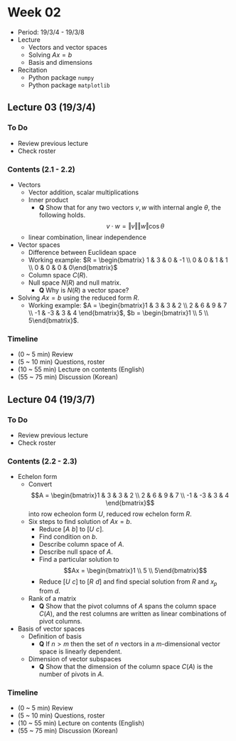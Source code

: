 # Week 02

* Period: 19/3/4 - 19/3/8
* Lecture
  * Vectors and vector spaces
  * Solving $Ax = b$
  * Basis and dimensions
* Recitation
  * Python package `numpy`
  * Python package `matplotlib`

## Lecture 03 (19/3/4)

### To Do

* Review previous lecture
* Check roster

### Contents (2.1 - 2.2)

* Vectors
  * Vector addition, scalar multiplications
  * Inner product
    * **Q** Show that for any two vectors $v,w$ with internal angle $\theta$, the following holds.
    $$v\cdot w = \Vert v\Vert\Vert w\Vert\cos\theta$$
  * linear combination, linear independence
* Vector spaces 
  * Difference between Euclidean space
  * Working example: $R = \begin{bmatrix} 1 & 3 & 0 & -1 \\ 0 & 0 & 1 & 1 \\ 0 & 0 & 0 & 0\end{bmatrix}$
  * Column space $C(R)$.
  * Null space $N(R)$ and null matrix.
    * **Q** Why is $N(R)$ a vector space?
* Solving $Ax = b$ using the reduced form $R$.
  * Working example: $A = \begin{bmatrix}1 & 3 & 3 & 2 \\ 2 & 6 & 9 & 7 \\ -1 & -3 & 3 & 4 \end{bmatrix}$, $b = \begin{bmatrix}1 \\ 5 \\ 5\end{bmatrix}$.

### Timeline

* (0 ~ 5 min) Review
* (5 ~ 10 min) Questions, roster
* (10 ~ 55 min) Lecture on contents (English)
* (55 ~ 75 min) Discussion (Korean)

## Lecture 04 (19/3/7)

### To Do

* Review previous lecture
* Check roster

### Contents (2.2 - 2.3)

* Echelon form
  * Convert 
  $$A = \begin{bmatrix}1 & 3 & 3 & 2 \\ 2 & 6 & 9 & 7 \\ -1 & -3 & 3 & 4 \end{bmatrix}$$
  into row echeolon form $U$, reduced row echelon form $R$.
  * Six steps to find solution of $Ax=b$.
    * Reduce $[A\,\,b]$ to $[U\,\,c]$.
    * Find condition on $b$.
    * Describe column space of $A$.
    * Describe null space of $A$.
    * Find a particular solution to 
    $$Ax = \begin{bmatrix}1 \\ 5 \\ 5\end{bmatrix}$$
    * Reduce $[U\,\,c]$ to $[R\,\,d]$ and find special solution from $R$ and $x_p$ from $d$.
  * Rank of a matrix
  	* **Q** Show that the pivot columns of $A$ spans the column space $C(A)$, and the rest columns are written as linear combinations of pivot columns.
* Basis of vector spaces
  * Definition of basis
    * **Q** If $n>m$ then the set of $n$ vectors in a $m$-dimensional vector space is linearly dependent.
  * Dimension of vector subspaces
    * **Q** Show that the dimension of the column space $C(A)$ is the number of pivots in $A$.

### Timeline

* (0 ~ 5 min) Review
* (5 ~ 10 min) Questions, roster
* (10 ~ 55 min) Lecture on contents (English)
* (55 ~ 75 min) Discussion (Korean)

